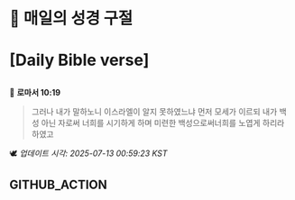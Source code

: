 # 🙏 매일의 성경 구절
# [Daily Bible verse]
##
<!-- START_BIBLE_VERSE -->
📖 **로마서 10:19**
> 그러나 내가 말하노니 이스라엘이 알지 못하였느냐 먼저 모세가 이르되 내가 백성 아닌 자로써 너희를 시기하게 하며 미련한 백성으로써너희를 노엽게 하리라 하였고

🕊️ _업데이트 시각: 2025-07-13 00:59:23 KST_
  <!-- END_BIBLE_VERSE -->
## GITHUB_ACTION
